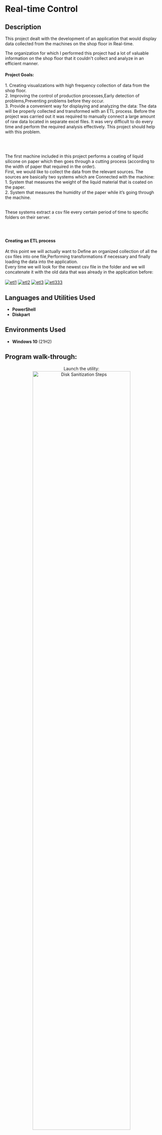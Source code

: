 # <h1>Real-time Control</h1>


<h2>Description</h2>
This project dealt with the development of an application that would display data collected from the machines on the shop floor in Real-time. 

The organization for which I performed this project  had a lot of valuable information on the shop floor that it couldn't collect and analyze in an efficient manner.

<h4>Project Goals:</h4>
1. Creating visualizations with high frequency collection of data from the shop floor.<br />
2. Improving the control of production processes,Early detection of problems,Preventing    problems before they occur.<br />
3. Provide a convenient way for displaying and analyzing the data: The data will be properly collected and transformed with an ETL process. 
Before the project was carried out it was required to manually connect a large amount of raw data located in separate excel files. It was very difficult to do every time and perform the required analysis effectively. This project should help with this problem.
<br />

<h3></h3>
<br />
<h3></h3>
The first machine included in this project performs a coating of liquid silicone on paper which then goes through a cutting process (according to the width of paper that required in the order).

<br />
First, we would like to collect the data from the relevant sources. 
The sources are basically two systems which are Connected with the machine:<br />
1. System that measures the weight of the liquid material that is coated on the paper.<br />
2. System that measures the humidity of the paper while it’s going through the machine.<br />

<br />These systems extract a csv file every certain period of time to specific folders on their server.
<h3></h3>
<br />
<h4>Creating an ETL process</h4>
At this point we will actually want to Define an organized collection of all the csv files into one file,Performing transformations if necessary and finally loading the data into the application.
<br />
Every time we will look for the newest csv file in the folder and we will concatenate it with the old data that was already in the application before:
<br />
<br />
<a href="https://ibb.co/2hcf4pB"><img src="https://i.ibb.co/tKYWr15/etl1.jpg" alt="etl1" border="0"></a>
<a href="https://ibb.co/yWNvVg0"><img src="https://i.ibb.co/ZWf4Ncd/etl2.jpg" alt="etl2" border="0"></a>
<a href="https://ibb.co/Ns806yy"><img src="https://i.ibb.co/ZVnQ6MM/etl3.jpg" alt="etl3" border="0"></a>
<a href="https://ibb.co/5vfBKVJ"><img src="https://i.ibb.co/4M5P1x0/etl333.png" alt="etl333" border="0"></a>

<h2>Languages and Utilities Used</h2>

- <b>PowerShell</b> 
- <b>Diskpart</b>

<h2>Environments Used </h2>

- <b>Windows 10</b> (21H2)

<h2>Program walk-through:</h2>

<p align="center">
Launch the utility: <br/>
<img src="https://i.imgur.com/62TgaWL.png" height="80%" width="80%" alt="Disk Sanitization Steps"/>
<br />
<br />
Select the disk:  <br/>
<img src="https://i.imgur.com/tcTyMUE.png" height="80%" width="80%" alt="Disk Sanitization Steps"/>
<br />
<br />
Enter the number of passes: <br/>
<img src="https://i.imgur.com/nCIbXbg.png" height="80%" width="80%" alt="Disk Sanitization Steps"/>
<br />
<br />
Confirm your selection:  <br/>
<img src="https://i.imgur.com/cdFHBiU.png" height="80%" width="80%" alt="Disk Sanitization Steps"/>
<br />
<br />
Wait for process to complete (may take some time):  <br/>
<img src="https://i.imgur.com/JL945Ga.png" height="80%" width="80%" alt="Disk Sanitization Steps"/>
<br />
<br />
Sanitization complete:  <br/>
<img src="https://i.imgur.com/K71yaM2.png" height="80%" width="80%" alt="Disk Sanitization Steps"/>
<br />
<br />
Observe the wiped disk:  <br/>
<img src="https://i.imgur.com/AeZkvFQ.png" height="80%" width="80%" alt="Disk Sanitization Steps"/>
</p>

<!--
 ```diff
- text in red
+ text in green
! text in orange
# text in gray
@@ text in purple (and bold)@@
```
--!>
